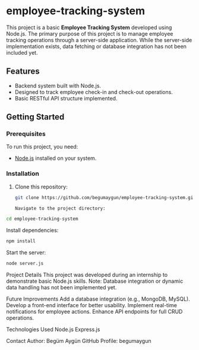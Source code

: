 # employee-tracking-system
This project is a basic **Employee Tracking System** developed using Node.js. The primary purpose of this project is to manage employee tracking operations through a server-side application. While the server-side implementation exists, data fetching or database integration has not been included yet.

## Features
- Backend system built with Node.js.
- Designed to track employee check-in and check-out operations.
- Basic RESTful API structure implemented.

## Getting Started

### Prerequisites
To run this project, you need:
- [Node.js](https://nodejs.org/) installed on your system.

### Installation
1. Clone this repository:
   ```bash
   git clone https://github.com/begumaygun/employee-tracking-system.git

   Navigate to the project directory:
```bash
cd employee-tracking-system
```

Install dependencies:
```bash
npm install
```

Start the server:
```bash
node server.js
```

Project Details
This project was developed during an internship to demonstrate basic Node.js skills.
Note: Database integration or dynamic data handling has not been implemented yet.

Future Improvements
Add a database integration (e.g., MongoDB, MySQL).
Develop a front-end interface for better usability.
Implement real-time notifications for employee actions.
Enhance API endpoints for full CRUD operations.

Technologies Used
Node.js
Express.js

Contact
Author: Begüm Aygün
GitHub Profile: begumaygun
